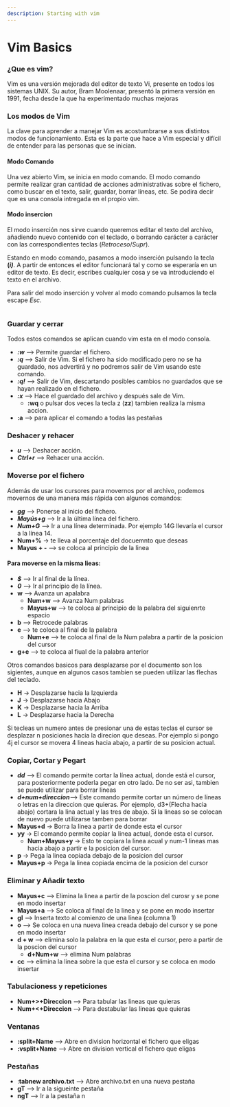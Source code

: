 ```yaml
---
description: Starting with vim
---
```


# Vim Basics

### ¿Que es vim?

Vim es una versión mejorada del editor de texto Vi, presente en todos los sistemas UNIX. Su autor, Bram Moolenaar, presentó la primera versión en 1991, fecha desde la que ha experimentado muchas mejoras

### Los modos de Vim

La clave para aprender a manejar Vim es acostumbrarse a sus distintos modos de funcionamiento. Esta es la parte que hace a Vim especial y difícil de entender para las personas que se inician.

#### Modo Comando

Una vez abierto Vim, se inicia en modo comando. El modo comando permite realizar gran cantidad de acciones administrativas sobre el fichero, como buscar en el texto, salir, guardar, borrar líneas, etc. Se podira decir que es una consola intregada en el propio vim.

#### Modo insercion

El modo inserción nos sirve cuando queremos editar el texto del archivo, añadiendo nuevo contenido con el teclado, o borrando carácter a carácter con las correspondientes teclas (_Retroceso_/_Supr_).

Estando en modo comando, pasamos a modo inserción pulsando la tecla **(**_**i)**_. A partir de entonces el editor funcionará tal y como se esperaría en un editor de texto. Es decir, escribes cualquier cosa y se va introduciendo el texto en el archivo.

Para salir del modo inserción y volver al modo comando pulsamos la tecla escape _Esc_.

<figure><img src="https://conpilar.kryptonsolid.com/wp-content/uploads/2021/03/1615419657_155_Guia-de-5-pasos-para-comenzar-con-VIM-Editor-en.png" alt=""><figcaption></figcaption></figure>

### Guardar y cerrar

Todos estos comandos se aplican cuando vim esta en el modo consola.

* _**:w**_ –> Permite guardar el fichero.
* _**:q**_ –> Salir de Vim. Si el fichero ha sido modificado pero no se ha guardado, nos advertirá y no podremos salir de Vim usando este comando.
* _**:q!**_ –> Salir de Vim, descartando posibles cambios no guardados que se hayan realizado en el fichero.
* _**:x**_ –> Hace el guardado del archivo y después sale de Vim.
  * **:wq** o pulsar dos veces la tecla z (**zz**) tambien realiza la misma accion.
* **:a** --> para aplicar el comando a todas las pestañas

### Deshacer y rehacer

* _**u**_ –> Deshacer acción.
* _**Ctrl+r**_ –> Rehacer una acción.

### Moverse por el fichero

Además de usar los cursores para movernos por el archivo, podemos movernos de una manera más rápida con algunos comandos:

* _**gg**_ –> Ponerse al inicio del fichero.
* _**Mayús+g**_ –> Ir a la última línea del fichero.
* _**Num+G**_ –> Ir a una línea determinada. Por ejemplo 14G llevaría el cursor a la línea 14.
* **Num+%** -> te lleva al porcentaje del docuemnto que deseas
* **Mayus + -** --> se coloca al principio de la linea

#### Para moverse en la misma lieas:

* _**$**_ –> Ir al final de la línea.
* _**0**_ –> Ir al principio de la línea.
* **w** --> Avanza un apalabra
  * **Num+w** --> Avanza Num palabras
  * **Mayus+w** --> te coloca al principio de la palabra del siguienrte espacio
* **b** --> Retrocede palabras
* **e** --> te coloca al final de la palabra
  * **Num+e** --> te coloca al final de la Num palabra a partir de la posicion del cursor
* **g+e** --> te coloca al fiual de la palabra anterior

Otros comandos basicos para desplazarse por el documento son los sigientes, aunque en algunos casos tambien se pueden utilizar las flechas del teclado.

* **H** -> Desplazarse hacia la Izquierda
* **J** -> Desplazarse hacia Abajo
* **K** -> Desplazarse hacia la Arriba
* **L** -> Desplazarse hacia la Derecha

Si tecleas un numero antes de presionar una de estas teclas el cursor se desplazar n posiciones hacia la direcion que deseas. Por ejemplo si pongo 4j el cursor se movera 4 lineas hacia abajo, a partir de su posicion actual.



### Copiar, Cortar y Pegart

* _**dd**_ –> El comando permite cortar la línea actual, donde está el cursor, para posteriormente poderla pegar en otro lado. De no ser asi, tambien se puede utilizar para borrar lineas
* _**d+num+direccion**_–> Este comando permite cortar un número de líneas o letras en la direccion que quieras. Por ejemplo, d3+(Flecha hacia abajo) cortara la lina actual y las tres de abajo. Si la lineas so se colocan de nuevo puede utilizarse tamben para borrar
* **Mayus+d** -> Borra la linea a partir de donde esta el cursor
* **yy** -> El comando permite copiar la linea actual, donde esta el cursor.
  * **Num+Mayus+y** -> Esto te copiara la linea acual y num-1 lineas mas hacia abajo a partir e la posicion del cursor.
* **p** -> Pega la linea copiada debajo de la posicion del cursor
* **Mayus+p** -> Pega la linea copiada encima de la posicion del cursor

### Eliminar y Añadir texto

* **Mayus+c** --> Elimina la linea a partir de la poscion del curosr y se pone en modo insertar
* **Mayus+a** --> Se coloca al final de la linea y se pone en modo insertar
* **gI** --> Inserta texto al comienzo de una línea (columna 1)
* **o** --> Se coloca en una nueva linea creada debajo del cursor y se pone en modo insertar&#x20;
* **d + w** --> elimina solo la palabra en la que esta el cursor, pero a partir de la poscion del cursor
  * **d+Num+w** --> elimina Num palabras
* **cc** --> elimina la linea sobre la que esta el cursor y se coloca en modo insertar

### Tabulacioness y repeticiones

* **Num+>+Direccion** --> Para tabular las lineas que quieras
* **Num+<+Direccion** --> Para destabular las lineas que quieras

### Ventanas

* **:split+Name** --> Abre en division horizontal el fichero que eligas
* **:vsplit+Name** --> Abre en division vertical el fichero que eligas

### Pestañas

* :**tabnew archivo.txt** --> Abre archivo.txt en una nueva pestaña
* **gT** --> Ir a la sigueinte pestaña
* **ngT** --> Ir a la pestaña n

